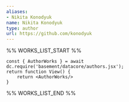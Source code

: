 ```yaml
---
aliases:
- Nikita Konodyuk
name: Nikita Konodyuk
type: author
url: https://github.com/konodyuk
---
```



%% WORKS_LIST_START %%

```datacorejsx
const { AuthorWorks } = await dc.require('basement/datacore/authors.jsx');
return function View() {
    return <AuthorWorks/>
}
```
%% WORKS_LIST_END %%